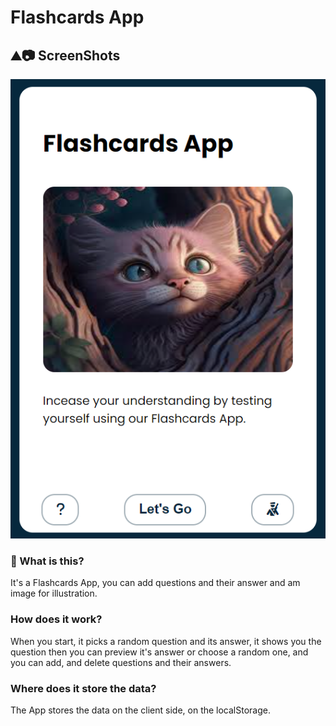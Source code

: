 # Flashcards App

## ⛰️📷 ScreenShots

![Home Page Image](/screenshots/home.PNG)


### 🤔 What is this?

It's a Flashcards App, you can add questions and their answer and am image for illustration.

### How does it work?

When you start, it picks a random question and its answer, it shows you the question then you can preview it's answer or choose a random one,
and you can add, and delete questions and their answers.

### Where does it store the data?

The App stores the data on the client side, on the localStorage.
